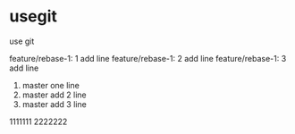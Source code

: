 # usegit
use git

feature/rebase-1: 1 add line
feature/rebase-1: 2 add line
feature/rebase-1: 3 add line

1. master one line
2. master add 2 line
3. master add 3 line

1111111
2222222
